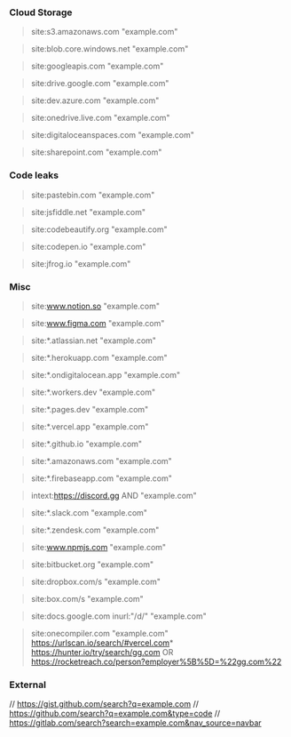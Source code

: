 ### Cloud Storage

> site:s3.amazonaws.com "example.com"

> site:blob.core.windows.net "example.com"

> site:googleapis.com "example.com"

> site:drive.google.com "example.com"

> site:dev.azure.com "example.com"

> site:onedrive.live.com "example.com"

> site:digitaloceanspaces.com "example.com"

> site:sharepoint.com "example.com"

### Code leaks

> site:pastebin.com "example.com"

> site:jsfiddle.net "example.com"

> site:codebeautify.org "example.com"

> site:codepen.io "example.com"

> site:jfrog.io "example.com"

### Misc
> site:www.notion.so "example.com"

> site:www.figma.com "example.com"

> site:*.atlassian.net "example.com"

> site:*.herokuapp.com "example.com"

> site:*.ondigitalocean.app "example.com"

> site:*.workers.dev "example.com"

> site:*.pages.dev "example.com"

> site:*.vercel.app "example.com"

> site:*.github.io "example.com"

> site:*.amazonaws.com "example.com"

> site:*.firebaseapp.com "example.com"

> intext:https://discord.gg AND "example.com"

> site:*.slack.com "example.com"

> site:*.zendesk.com "example.com"

> site:www.npmjs.com "example.com"

> site:bitbucket.org "example.com"

> site:dropbox.com/s "example.com"

> site:box.com/s "example.com"

> site:docs.google.com inurl:"/d/" "example.com"

> site:onecompiler.com "example.com"
> https://urlscan.io/search/#vercel.com*
> https://hunter.io/try/search/gg.com OR https://rocketreach.co/person?employer%5B%5D=%22gg.com%22

### External

// https://gist.github.com/search?q=example.com
// https://github.com/search?q=example.com&type=code
// https://gitlab.com/search?search=example.com&nav_source=navbar
